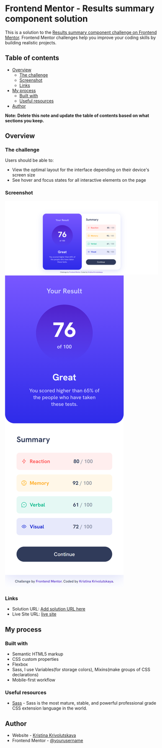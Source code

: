 # Frontend Mentor - Results summary component solution

This is a solution to the [Results summary component challenge on Frontend Mentor](https://www.frontendmentor.io/challenges/results-summary-component-CE_K6s0maV). Frontend Mentor challenges help you improve your coding skills by building realistic projects. 

## Table of contents

- [Overview](#overview)
  - [The challenge](#the-challenge)
  - [Screenshot](#screenshot)
  - [Links](#links)
- [My process](#my-process)
  - [Built with](#built-with)
  - [Useful resources](#useful-resources)
- [Author](#author)

**Note: Delete this note and update the table of contents based on what sections you keep.**

## Overview

### The challenge

Users should be able to:

- View the optimal layout for the interface depending on their device's screen size
- See hover and focus states for all interactive elements on the page

### Screenshot

![](./assets/screenshots/1440.png)
![](./assets/screenshots/414.png)

### Links

- Solution URL: [Add solution URL here](https://your-solution-url.com)
- Live Site URL: [live site](https://result-summary-component-kristinana97.netlify.app/)

## My process

### Built with

- Semantic HTML5 markup
- CSS custom properties
- Flexbox
- Sass, I use Variables(for storage colors), Mixins(make groups of CSS declarations)
- Mobile-first workflow

### Useful resources

- [Sass](https://sass-lang.com/) - Sass is the most mature, stable, and powerful professional grade CSS extension language in the world.

## Author

- Website - [Kristina Krivolutskaya](https://github.com/kristinana97)
- Frontend Mentor - [@yourusername](https://www.frontendmentor.io/profile/yourusername)
